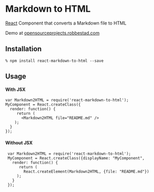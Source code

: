 # Markdown to HTML

[React][1] Component that converts a Markdown file to HTML

Demo at [opensourceprojects.robbestad.com][2]

## Installation

    % npm install react-markdown-to-html --save

## Usage


#### With JSX

    var Markdown2HTML = require('react-markdown-to-html');
    MyComponent = React.createClass({
      render: function() {
         return (
           <Markdown2HTML file="README.md" />
        );
      }
    });

#### Without JSX

     var Markdown2HTML = require('react-markdown-to-html');
     MyComponent = React.createClass({displayName: "MyComponent",
       render: function() {
          return (
            React.createElement(Markdown2HTML, {file: "README.md"})
         );
       }
     });

[1]: https://facebook.github.io/react
[2]: http://opensourceprojects.robbestad.com